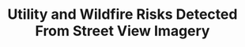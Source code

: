 ---
name: Phi Nguyen
email: With questions for industry mentors, email Suraj
photo: assets/images/phi-nguyen.jpeg
website: https://www.linkedin.com/in/pdashk
domain: B08
title: Utility and Wildfire Risks Detected From Street View Imagery
bio: "Dr. Phi Nguyen is a senior data scientist at San Diego Gas & Electric, where he leads the Data Science Center of Excellence. Dr. Nguyen graduated from UCSD with a Ph. D. in materials science and engineering, where he developed nanomaterials for clean energy applications. He has worked for several years as a consultant in the energy sector, where his focus was on using data to support policies that promote clean energy and energy efficiency. Dr. Nguyen joined SDG&E to focus on developing models to mitigate wildfire risk in California and has since expanded his work to other areas that benefit San Diego communities."
description: "San Diego Gas & Electric leverages many different public and private data sources to make critical decisions that impact our communities. We would like to explore Google Street View as a publicly available source of data to help us identify risks that can be observed from the perspective of San Diego citizens. The project goals are to quantify the ability to observe damaged assets or fire from commonly traveled paths, determine whether there are clear compliance infractions that can be seen from the citizen's perspective, and identify other utility-related hazards that can be seen from this public data source."
summer: "Review Google street view API documentation: <a href='https://developers.google.com/maps/documentation/streetview'>https://developers.google.com/maps/documentation/streetview</a>; any image detection experience"
oldstudent: nan
prerequisites: None
time: Wednesday TBD, MS Teams
style: Student group will be a stand-alone unit at SDG&E led by Mentor. Mentor will first work with students to understand utility space, and then schedule time with other SDG&E staff who will provide tours, field visits, and other utility-specific training. Students will also be introduced to other data scientists and engineers at SDG&E who are available for support on an as-needed basis throughout the duration of the project. However, once an introduction is made, it will be up to the students to reach out to staff when support is needed. Students will be encouraged to run their ideas by staff members beyond the mentor.
seats: 12
tag: Graphs and Deep Learning
industry: SDG&E
---
